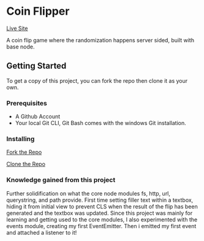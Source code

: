# Coin Flipper

[Live Site]()

A coin flip game where the randomization happens server sided, built with base node.

## Getting Started

To get a copy of this project, you can fork the repo then clone it as your own.

### Prerequisites
- A Github Account
- Your local Git CLI, Git Bash comes with the windows Git installation.

### Installing

[Fork the Repo](https://github.com/octocat/Spoon-Knife)

[Clone the Repo](https://docs.github.com/en/repositories/creating-and-managing-repositories/cloning-a-repository)

### Knowledge gained from this project
Further solidification on what the core node modules fs, http, url, querystring, and path provide. First time setting filler text within a textbox, hiding it from initial view to prevent CLS when the result of the flip has been generated and the textbox was updated. Since this project was mainly for learning and getting used to the core modules, I also experimented with the events module, creating my first EventEmitter. Then i emitted my first event and attached a listener to it!
